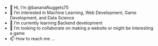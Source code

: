 - 👋 Hi, I’m @bananaNuggets75
- 👀 I’m interested in Machine Learning, Web Development, Game Development, and Data Science 
- 🌱 I’m currently learning Backend development 
- 💞️ I’m looking to collaborate on making a website or might be interesting a game
- 📫 How to reach me ...

<!---
bananaNuggets75/bananaNuggets75 is a ✨ special ✨ repository because its `README.md` (this file) appears on your GitHub profile.
You can click the Preview link to take a look at your changes.
--->
